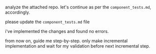 analyze the attached repo. let's continue as per the `component_tests.md`, accordingly.

please update the `component_tests.md` file

i've implemented the changes and found no errors.

from now on, guide me step-by-step. only make incremental implementation and wait for my validation before next incremental step.